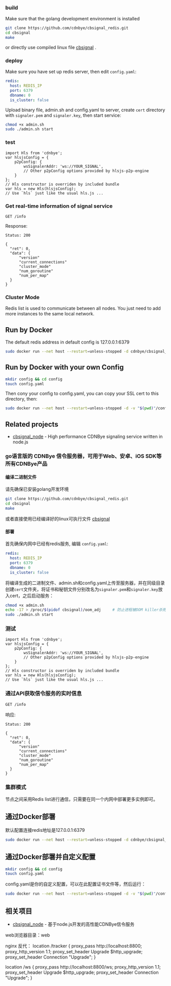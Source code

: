 
### build
Make sure that the golang development environment is installed
```bash
git clone https://github.com/cdnbye/cbsignal_redis.git
cd cbsignal
make
```
or directly use compiled linux file [cbsignal](https://github.com/cdnbye/cbsignal_redis/releases) .

### deploy
Make sure you have set up redis server, then edit `config.yaml`:
```yaml
redis:
  host: REDIS_IP
  port: 6379
  dbname: 0
  is_cluster: false
```
Upload binary file, admin.sh and config.yaml to server, create `cert` directory with `signaler.pem` and `signaler.key`, then start service:
```bash
chmod +x admin.sh
sudo ./admin.sh start
```

### test
```
import Hls from 'cdnbye';
var hlsjsConfig = {
    p2pConfig: {
        wsSignalerAddr: 'ws://YOUR_SIGNAL',
        // Other p2pConfig options provided by hlsjs-p2p-engine
    }
};
// Hls constructor is overriden by included bundle
var hls = new Hls(hlsjsConfig);
// Use `hls` just like the usual hls.js ...
```

### Get real-time information of signal service
```
GET /info
```
Response:
```
Status: 200

{
  "ret": 0,
  "data": {
      "version"
      "current_connections"
      "cluster_mode"
      "num_goroutine"
      "num_per_map"
  }
}
```

### Cluster Mode
Redis list is used to communicate between all nodes. You just need to add more instances to the same local network.

## Run by Docker
The default redis address in default config is 127.0.0.1:6379
```sh
sudo docker run --net host --restart=unless-stopped -d cdnbye/cbsignal_redis:latest
```

## Run by Docker with your own Config
```sh
mkdir config && cd config
touch config.yaml
```
Then cony your config to config.yaml, you can copy your SSL cert to this directory, then:
```sh
sudo docker run --net host --restart=unless-stopped -d -v "$(pwd)"/config:/cbsignal_redis/config  cdnbye/cbsignal_redis:latest
```

## Related projects
* [cbsignal_node](https://github.com/cdnbye/cbsignal_node) - High performance CDNBye signaling service written in node.js

### go语言版的 CDNBye 信令服务器，可用于Web、安卓、iOS SDK等所有CDNBye产品
#### 编译二进制文件
请先确保已安装golang开发环境
```bash
git clone https://github.com/cdnbye/cbsignal_redis.git
cd cbsignal
make
```
或者直接使用已经编译好的linux可执行文件 [cbsignal](https://github.com/cdnbye/cbsignal_redis/releases)

#### 部署
首先确保内网中已经有redis服务, 编辑 `config.yaml`:
```yaml
redis:
  host: REDIS_IP
  port: 6379
  dbname: 0
  is_cluster: false
```
将编译生成的二进制文件、admin.sh和config.yaml上传至服务器，并在同级目录创建`cert`文件夹，将证书和秘钥文件分别改名为`signaler.pem`和`signaler.key`放入cert，之后启动服务：
```bash
chmod +x admin.sh
echo -17 > /proc/$(pidof cbsignal)/oom_adj     # 防止进程被OOM killer杀死
sudo ./admin.sh start
```

### 测试
```
import Hls from 'cdnbye';
var hlsjsConfig = {
    p2pConfig: {
        wsSignalerAddr: 'ws://YOUR_SIGNAL',
        // Other p2pConfig options provided by hlsjs-p2p-engine
    }
};
// Hls constructor is overriden by included bundle
var hls = new Hls(hlsjsConfig);
// Use `hls` just like the usual hls.js ...
```

### 通过API获取信令服务的实时信息
```
GET /info
```
响应:
```
Status: 200

{
  "ret": 0,
  "data": {
      "version"
      "current_connections"
      "cluster_mode"
      "num_goroutine"
      "num_per_map"
  }
}
```

### 集群模式
节点之间采用Redis list进行通信，只需要在同一个内网中部署更多实例即可。

## 通过Docker部署
默认配置连接redis地址是127.0.0.1:6379
```sh
sudo docker run --net host --restart=unless-stopped -d cdnbye/cbsignal_redis:latest
```

## 通过Docker部署并自定义配置
```sh
mkdir config && cd config
touch config.yaml
```
config.yaml是你的自定义配置，可以在此配置证书文件等，然后运行：
```sh
sudo docker run --net host --restart=unless-stopped -d -v "$(pwd)"/config:/cbsignal_redis/config  cdnbye/cbsignal_redis:latest
```

## 相关项目
* [cbsignal_node](https://github.com/cdnbye/cbsignal_node) - 基于node.js开发的高性能CDNBye信令服务



web浏览器目录：web

nginx 反代：
location /tracker {
  proxy_pass http://localhost:8800;
  proxy_http_version 1.1;
  proxy_set_header Upgrade $http_upgrade;
  proxy_set_header Connection "Upgrade";
}

location /ws {
  proxy_pass http://localhost:8800/ws;
  proxy_http_version 1.1;
  proxy_set_header Upgrade $http_upgrade;
  proxy_set_header Connection "Upgrade";
}



